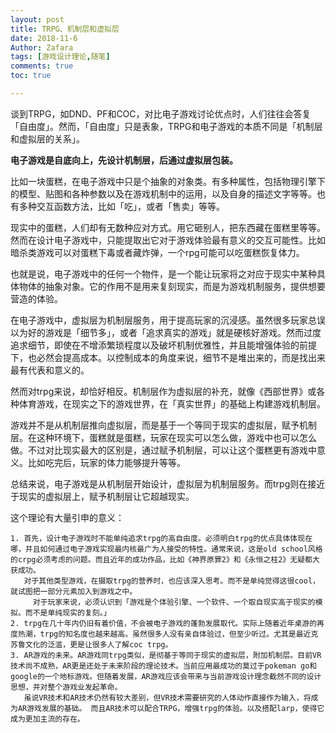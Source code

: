 ```yaml
---
layout: post
title: TRPG、机制层和虚拟层
date: 2018-11-6
Author: Zafara
tags: [游戏设计理论,随笔]
comments: true
toc: true

---
```


谈到TRPG，如DND、PF和COC，对比电子游戏讨论优点时，人们往往会答复「自由度」。然而，「自由度」只是表象，TRPG和电子游戏的本质不同是「机制层和虚拟层的关系」。

  **电子游戏是自底向上，先设计机制层，后通过虚拟层包装。**

  比如一块蛋糕，在电子游戏中只是个抽象的对象类。有多种属性，包括物理引擎下的模型、贴图和各种参数以及在游戏机制中的运用，以及自身的描述文字等等。也有多种交互函数方法，比如「吃」，或者「售卖」等等。

  现实中的蛋糕，人们却有无数种应对方式。用它砸别人，把东西藏在蛋糕里等等。然而在设计电子游戏中，只能提取出它对于游戏体验最有意义的交互可能性。比如暗杀类游戏可以对蛋糕下毒或者藏炸弹，一个rpg可能可以吃蛋糕恢复体力。

  也就是说，电子游戏中的任何一个物件，是一个能让玩家将之对应于现实中某种具体物体的抽象对象。它的作用不是用来复刻现实，而是为游戏机制服务，提供想要营造的体验。

  在电子游戏中，虚拟层为机制层服务，用于提高玩家的沉浸感。虽然很多玩家总误以为好的游戏是「细节多」，或者「追求真实的游戏」就是硬核好游戏。然而过度追求细节，即使在不增添繁琐程度以及破坏机制优雅性，并且能增强体验的前提下，也必然会提高成本。以控制成本的角度来说，细节不是堆出来的，而是找出来最有代表和意义的。

  然而对trpg来说，却恰好相反。机制层作为虚拟层的补充，就像《西部世界》或各种体育游戏，在现实之下的游戏世界，在「真实世界」的基础上构建游戏机制层。

  游戏并不是从机制层推向虚拟层，而是基于一个等同于现实的虚拟层，赋予机制层。在这种环境下，蛋糕就是蛋糕，玩家在现实可以怎么做，游戏中也可以怎么做。不过对比现实最大的区别是，通过赋予机制层，可以让这个蛋糕更有游戏中意义。比如吃完后，玩家的体力能够提升等等。

  总结来说，电子游戏是从机制层开始设计，虚拟层为机制层服务。而trpg则在接近于现实的虚拟层上，赋予机制层让它超越现实。

  这个理论有大量引申的意义：

    1. 首先，设计电子游戏时不能单纯追求trpg的高自由度。必须明白trpg的优点具体体现在哪，并且如何通过电子游戏实现最内核最广为人接受的特性。通常来说，这是old school风格的crpg必须考虑的问题。而且近年的成功作品，比如《神界原罪2》和《永恒之柱2》无疑都大获成功。
       对于其他类型游戏，在摄取trpg的营养时，也应该深入思考。而不是单纯觉得这很cool，就试图把一部分元素加入到游戏之中。
         对于玩家来说，必须认识到「游戏是个体验引擎、一个软件、一个取自现实高于现实的模拟。而不是单纯现实的复刻。」
    2. trpg在几十年内仍旧有着价值，不会被电子游戏的蓬勃发展取代。实际上随着近年桌游的再度热潮，trpg的知名度也越来越高。虽然很多人没有亲自体验过，但至少听过。尤其是最近克苏鲁文化的泛滥，更是让很多人了解coc trpg。
    3. AR游戏的未来。AR游戏同trpg类似，是彻基于等同于现实的虚拟层，附加机制层。目前VR技术尚不成熟，AR更是还处于未来阶段的理论技术。当前应用最成功的莫过于pokeman go和google的一个地标游戏。但随着发展，AR游戏应该会带来与当前游戏设计理念截然不同的设计思想，并对整个游戏业发起革命。
       虽说VR技术和AR技术仍然有较大差别，但VR技术需要研究的人体动作直接作为输入，将成为AR游戏发展的基础。 而且AR技术可以配合TRPG，增强trpg的体验。以及搭配larp，使得它成为更加主流的存在。

